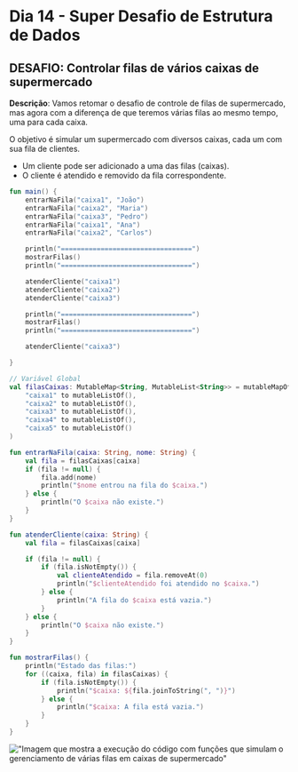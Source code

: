 # Dia 14 - Super Desafio de Estrutura de Dados

## DESAFIO: Controlar filas de vários caixas de supermercado

**Descrição**: Vamos retomar o desafio de controle de filas de supermercado, mas agora com a diferença de que teremos várias filas ao mesmo tempo, uma para cada caixa.

O objetivo é simular um supermercado com diversos caixas, cada um com sua fila de clientes.

- Um cliente pode ser adicionado a uma das filas (caixas).
- O cliente é atendido e removido da fila correspondente.

```kt
fun main() {
    entrarNaFila("caixa1", "João")
    entrarNaFila("caixa2", "Maria")
    entrarNaFila("caixa3", "Pedro")
    entrarNaFila("caixa1", "Ana")
    entrarNaFila("caixa2", "Carlos")

    println("=================================")
    mostrarFilas()
    println("=================================")

    atenderCliente("caixa1")
    atenderCliente("caixa2")
    atenderCliente("caixa3")

    println("=================================")
    mostrarFilas()
    println("=================================")

    atenderCliente("caixa3")

}

// Variável Global
val filasCaixas: MutableMap<String, MutableList<String>> = mutableMapOf(
    "caixa1" to mutableListOf(),
    "caixa2" to mutableListOf(),
    "caixa3" to mutableListOf(),
    "caixa4" to mutableListOf(),
    "caixa5" to mutableListOf()
)

fun entrarNaFila(caixa: String, nome: String) {
    val fila = filasCaixas[caixa]
    if (fila != null) {
        fila.add(nome)
        println("$nome entrou na fila do $caixa.")
    } else {
        println("O $caixa não existe.")
    }
}

fun atenderCliente(caixa: String) {
    val fila = filasCaixas[caixa]

    if (fila != null) {
        if (fila.isNotEmpty()) {
            val clienteAtendido = fila.removeAt(0)
            println("$clienteAtendido foi atendido no $caixa.")
        } else {
            println("A fila do $caixa está vazia.")
        }
    } else {
        println("O $caixa não existe.")
    }
}

fun mostrarFilas() {
    println("Estado das filas:")
    for ((caixa, fila) in filasCaixas) {
        if (fila.isNotEmpty()) {
            println("$caixa: ${fila.joinToString(", ")}")
        } else {
            println("$caixa: A fila está vazia.")
        }
    }
}
```

!["Imagem que mostra a execução do código com funções que simulam o gerenciamento de várias filas em caixas de supermercado"](../img/caixa-filas.JPG)